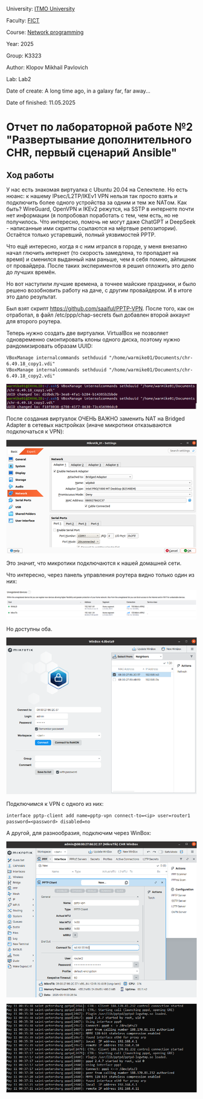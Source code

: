 University: [ITMO University](https://itmo.ru/ru/)

Faculty: [FICT](https://itmo.ru/ru/viewfaculty/19/fakultet_prikladnoy_informatiki.htm)

Course: [Network programming](https://github.com/itmo-ict-faculty/network-programming)

Year: 2025

Group: K3323

Author: Klopov Mikhail Pavlovich

Lab: Lab2

Date of create: A long time ago, in a galaxy far, far away...

Date of finished: 11.05.2025

# Отчет по лабораторной работе №2 "Развертывание дополнительного CHR, первый сценарий Ansible"

## Ход работы

У нас есть знакомая виртуалка с Ubuntu 20.04 на Селектеле. Но есть нюанс: к нашему IPsec/L2TP/IKEv1 VPN нельзя так просто взять и подключить более одного устройства за одним и тем же NATом. Как быть? WireGuard, OpenVPN и IKEv2 режутся, на SSTP в интернете почти нет информации (я попробовал поработать с тем, чем есть, но не получилось. Что интересно, помочь не могут даже ChatGPT и DeepSeek - написанные ими скрипты ссылаются на мёртвые репозитории). Остаётся только устаревший, полный уязвимостей PPTP. 

Что ещё интересно, когда я с ним игрался в городе, у меня внезапно начал глючить интернет (то скорость замедлена, то пропадает на время) и сменился выданный нам раньше, чем я себя помню, айпишник от провайдера. После таких экспериментов я решил отложить это дело до лучших времён.

Но вот наступили лучшие времена, а точнее майские праздники, и было решено возобновить работу на даче, с другим провайдером. И в итоге это дало результат.

Был взят скрипт https://github.com/saaiful/PPTP-VPN. После того, как он отработал, в файл /etc/ppp/chap-secrets был добавлен второй аккаунт для второго роутера. 

Теперь нужно создать две виртуалки. VirtualBox не позволяет одновременно смонтировать клоны одного диска, поэтому нужно рандомизировать образам UUID:

```
VBoxManage internalcommands sethduuid "/home/warmike01/Documents/chr-6.49.18_copy1.vdi"
VBoxManage internalcommands sethduuid "/home/warmike01/Documents/chr-6.49.18_copy2.vdi"
```

![Рандомизация](https://raw.githubusercontent.com/warmike01/2025-network_programming-k3323-klopov-m-p/refs/heads/master/lab2/Screenshot%20from%202025-05-11%2003-00-19.png)

После создания виртуалок ОЧЕНЬ ВАЖНО заменить NAT на Bridged Adapter в сетевых настройках (иначе микротики отказываются подключаться к VPN):

![Настройка сетевого адаптера](https://raw.githubusercontent.com/warmike01/2025-network_programming-k3323-klopov-m-p/refs/heads/master/lab2/Screenshot%20from%202025-05-11%2003-07-56.png)

Это значит, что микротики подключаются к нашей домашней сети. 

Что интересно, через панель управления роутера видно только один из них:

![Что интересно, через панель управления роутера видно только один из них.](https://raw.githubusercontent.com/warmike01/2025-network_programming-k3323-klopov-m-p/refs/heads/master/lab2/Screenshot%20from%202025-05-11%2003-21-28.png)

Но доступны оба.

![Но доступны оба.](https://raw.githubusercontent.com/warmike01/2025-network_programming-k3323-klopov-m-p/refs/heads/master/lab2/Screenshot%20from%202025-05-11%2003-22-31.png)

Подключимся к VPN с одного из них:

```
interface pptp-client add name=pptp-vpn connect-to=<ip> user=router1 password=<password> disabled=no
```
А другой, для разнообразия, подключим через WinBox:

![Подключение через VPN](https://raw.githubusercontent.com/warmike01/2025-network_programming-k3323-klopov-m-p/refs/heads/master/lab2/Screenshot%20from%202025-05-11%2003-28-39.png)

![Лог сервера](https://raw.githubusercontent.com/warmike01/2025-network_programming-k3323-klopov-m-p/refs/heads/master/lab2/log.PNG)
